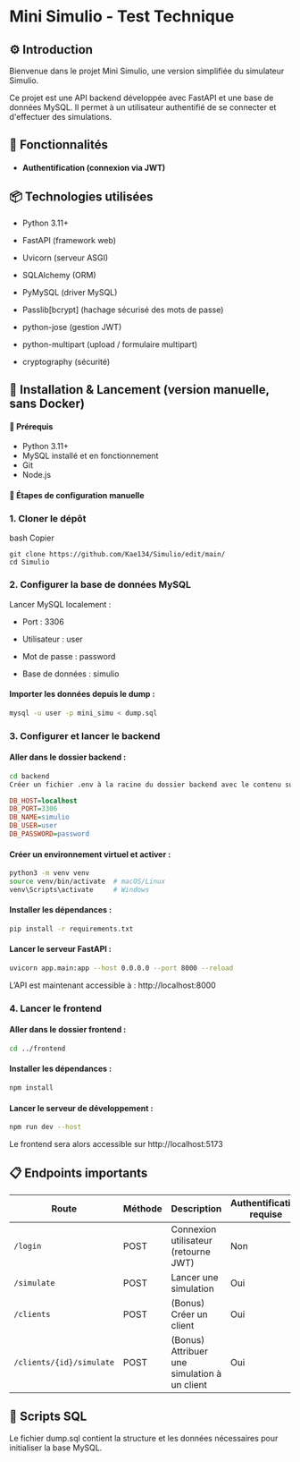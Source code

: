 # Mini Simulio - Test Technique
## ⚙️ Introduction
Bienvenue dans le projet Mini Simulio, une version simplifiée du simulateur Simulio.

Ce projet est une API backend développée avec FastAPI et une base de données MySQL. Il permet à un utilisateur authentifié de se connecter et d'effectuer des simulations.

## 🎯 Fonctionnalités
- #### Authentification (connexion via JWT)

## 📦 Technologies utilisées
- Python 3.11+

- FastAPI (framework web)

- Uvicorn (serveur ASGI)

- SQLAlchemy (ORM)

- PyMySQL (driver MySQL)

- Passlib[bcrypt] (hachage sécurisé des mots de passe)

- python-jose (gestion JWT)

- python-multipart (upload / formulaire multipart)

- cryptography (sécurité)


## 🚀 Installation & Lancement (version manuelle, sans Docker)
#### 🔧 Prérequis
- Python 3.11+
- MySQL installé et en fonctionnement
- Git
- Node.js

#### 🧭 Étapes de configuration manuelle
### 1. Cloner le dépôt
bash
Copier
```
git clone https://github.com/Kae134/Simulio/edit/main/
cd Simulio
```
### 2. Configurer la base de données MySQL
Lancer MySQL localement :

- Port : 3306

- Utilisateur : user

- Mot de passe : password

- Base de données : simulio


#### Importer les données depuis le dump :

```bash
mysql -u user -p mini_simu < dump.sql
```

### 3. Configurer et lancer le backend

#### Aller dans le dossier backend :

```bash
cd backend
Créer un fichier .env à la racine du dossier backend avec le contenu suivant :
```

```ini
DB_HOST=localhost
DB_PORT=3306
DB_NAME=simulio
DB_USER=user
DB_PASSWORD=password
```

#### Créer un environnement virtuel et activer :

```bash
python3 -m venv venv
source venv/bin/activate  # macOS/Linux
venv\Scripts\activate     # Windows
```

#### Installer les dépendances :

```bash
pip install -r requirements.txt
```

#### Lancer le serveur FastAPI :

```bash
uvicorn app.main:app --host 0.0.0.0 --port 8000 --reload
```
L’API est maintenant accessible à : http://localhost:8000

### 4. Lancer le frontend
#### Aller dans le dossier frontend :

```bash
cd ../frontend
```

#### Installer les dépendances :

```bash
npm install
```

#### Lancer le serveur de développement :

```bash
npm run dev --host
```
Le frontend sera alors accessible sur http://localhost:5173

## 📋 Endpoints importants
| Route                    | Méthode | Description                                  | Authentification requise |
| ------------------------ | ------- | -------------------------------------------- | ------------------------ |
| `/login`                 | POST    | Connexion utilisateur (retourne JWT)         | Non                      |
| `/simulate`              | POST    | Lancer une simulation                        | Oui                      |
| `/clients`               | POST    | (Bonus) Créer un client                      | Oui                      |
| `/clients/{id}/simulate` | POST    | (Bonus) Attribuer une simulation à un client | Oui                      |

## 📄 Scripts SQL
Le fichier dump.sql contient la structure et les données nécessaires pour initialiser la base MySQL.
